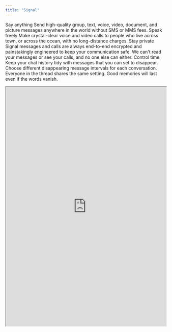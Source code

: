 ```yaml
---
title: "Signal"
---
```


Say anything
Send high-quality group, text, voice, video, document, and picture messages anywhere in the world without SMS or MMS fees.
Speak freely
Make crystal-clear voice and video calls to people who live across town, or across the ocean, with no long-distance charges.
Stay private
Signal messages and calls are always end-to-end encrypted and painstakingly engineered to keep your communication safe. We can't read your messages or see your calls, and no one else can either.
Control time
Keep your chat history tidy with messages that you can set to disappear. Choose different disappearing message intervals for each conversation. Everyone in the thread shares the same setting. Good memories will last even if the words vanish.

<iframe height="750" width="100%" src="https://ewelton.github.io/ktest/wiki.html#Signal"></iframe>
